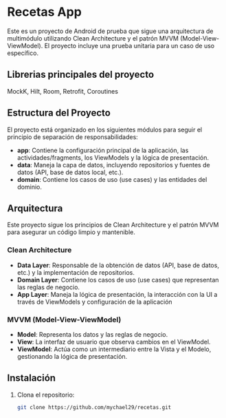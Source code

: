 # Recetas App 

Este es un proyecto de Android de prueba que sigue una arquitectura de multimódulo utilizando Clean Architecture y el patrón MVVM (Model-View-ViewModel). El proyecto incluye una prueba unitaria para un caso de uso específico.

## Librerias principales del proyecto
MockK, Hilt, Room, Retrofit, Coroutines

## Estructura del Proyecto

El proyecto está organizado en los siguientes módulos para seguir el principio de separación de responsabilidades:

- **app**: Contiene la configuración principal de la aplicación, las actividades/fragments, los ViewModels y la lógica de presentación.
- **data**: Maneja la capa de datos, incluyendo repositorios y fuentes de datos (API, base de datos local, etc.).
- **domain**: Contiene los casos de uso (use cases) y las entidades del dominio.

## Arquitectura

Este proyecto sigue los principios de Clean Architecture y el patrón MVVM para asegurar un código limpio y mantenible.

### Clean Architecture

- **Data Layer**: Responsable de la obtención de datos (API, base de datos, etc.) y la implementación de repositorios.
- **Domain Layer**: Contiene los casos de uso (use cases) que representan las reglas de negocio.
- **App Layer**: Maneja la lógica de presentación, la interacción con la UI a través de ViewModels y configuración de la aplicación

### MVVM (Model-View-ViewModel)

- **Model**: Representa los datos y las reglas de negocio.
- **View**: La interfaz de usuario que observa cambios en el ViewModel.
- **ViewModel**: Actúa como un intermediario entre la Vista y el Modelo, gestionando la lógica de presentación.

## Instalación

1. Clona el repositorio:
   ```bash
   git clone https://github.com/mychael29/recetas.git
